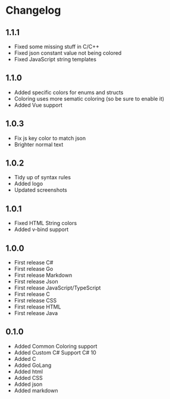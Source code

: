 # Changelog

## 1.1.1
- Fixed some missing stuff in C/C++
- Fixed json constant value not being colored
- Fixed JavaScript string templates

## 1.1.0
- Added specific colors for enums and structs
- Coloring uses more sematic coloring (so be sure to enable it)
- Added Vue support

## 1.0.3
- Fix js key color to match json
- Brighter normal text

## 1.0.2
- Tidy up of syntax rules
- Added logo
- Updated screenshots

## 1.0.1
- Fixed HTML String colors
- Added v-bind support

## 1.0.0
- First release C#
- First release Go
- First release Markdown
- First release Json
- First release JavaScript/TypeScript
- First release C
- First release CSS
- First release HTML
- First release Java

## 0.1.0
- Added Common Coloring support
- Added Custom C# Support C# 10
- Added C
- Added GoLang
- Added html
- Added CSS
- Added json
- Added markdown
